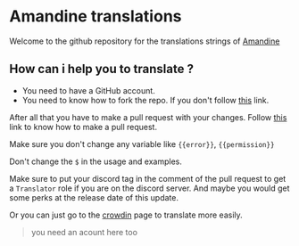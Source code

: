 # Amandine translations

Welcome to the github repository for the translations strings of [Amandine](https://discord.io/amandine)</a>

## How can i help you to translate ?

- You need to have a GitHub account.
- You need to know how to fork the repo. If you don't follow [this](https://blog.scottlowe.org/2015/01/27/using-fork-branch-git-workflow/) link.

After all that you have to make a pull request with your changes. Follow [this](https://opensource.com/article/19/7/create-pull-request-github) link to know how to make a pull request.

Make sure you don't change any variable like ``{{error}}``, ``{{permission}}``

Don't change the ``$`` in the usage and examples.

Make sure to put your discord tag in the comment of the pull request to get a ``Translator`` role if you are on the discord server. And maybe you would get some perks at the release date of this update.

Or you can just go to the [crowdin](https://crowdin.com/project/amandine) page to translate more easily. 
> you need an acount here too